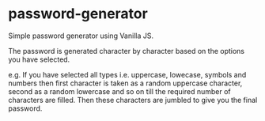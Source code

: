 # password-generator
Simple password generator using Vanilla JS.

The password is generated character by character based on the options you have selected. 

e.g. If you have selected all types i.e. uppercase, lowecase, symbols and numbers then first character is taken as a random uppercase character, second as a random lowercase and so on till the required number of characters are filled. Then these characters are jumbled to give you the final password.